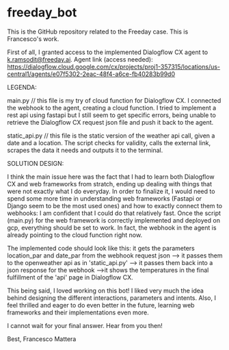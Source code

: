# freeday_bot

This is the GitHub repository related to the Freeday case. This is Francesco's work. 

First of all, I granted access to the implemented Dialogflow CX agent to k.ramsodit@freeday.ai. 
Agent link (access needed): https://dialogflow.cloud.google.com/cx/projects/proj1-357315/locations/us-central1/agents/e07f5302-2eac-48f4-a6ce-fb40283b99d0


LEGENDA:

main.py // this file is my try of cloud function for Dialogflow CX. I connected the webhook to the agent, creating a cloud function. I tried to implement a rest api using fastapi but I still seem to get specific errors, being unable to retrieve the Dialogflow CX request json file and push it back to the agent. 

static_api.py // this file is the static version of the weather api call, given a date and a location. The script checks for validity, calls the external link, scrapes the data it needs and outputs it to the terminal. 

SOLUTION DESIGN:

I think the main issue here was the fact that I had to learn both Dialogflow CX and web frameworks from stratch, ending up dealing with things that were not exactly what I do everyday. In order to finalize it, I would need to spend some more time in understanding web frameworks (Fastapi or Django seem to be the most used ones) and how to exactly connect them to webhooks: I am confident that I could do that relatively fast. Once the script (main.py) for the web framework is correctly implemented and deployed on gcp, everything should be set to work. In fact, the webhook in the agent is already pointing to the cloud function right now. 

The implemented code should look like this: it gets the parameters location_par and date_par from the webhook request json --> it passes them to the openweather api as in 'static_api.py' --> it passes them back into a json response for the webhook -->it shows the temperatures in the final fulfillment of the 'api' page in Dialogflow CX.

This being said, I loved working on this bot! I liked very much the idea behind designing the different interactions, parameters and intents. Also, I feel thrilled and eager to do even better in the future, learning web frameworks and their implementations even more. 

I cannot wait for your final answer. Hear from you then!

Best,
Francesco Mattera





